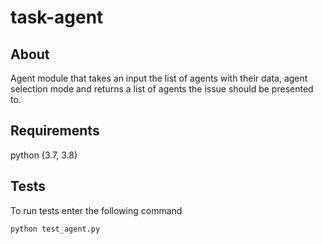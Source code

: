 # task-agent
## About
Agent module that takes an input the list of agents with their data, agent selection mode and returns a list of agents the issue should be presented to.

## Requirements
python (3.7, 3.8)

## Tests
To run tests enter the following command
```bash
python test_agent.py
```

